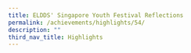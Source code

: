 ```yaml
---
title: ELDDS' Singapore Youth Festival Reflections
permalink: /achievements/highlights/54/
description: ""
third_nav_title: Highlights
---
```

